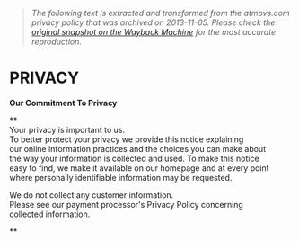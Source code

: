> *The following text is extracted and transformed from the atmovs.com privacy policy that was archived on 2013-11-05. Please check the [original snapshot on the Wayback Machine](https://web.archive.org/web/20131105195552id_/http%3A//atmovs.com/privacy.html) for the most accurate reproduction.*

# PRIVACY

**Our Commitment To Privacy**

 **  
Your privacy is important to us.  
To better protect your privacy we provide this notice explaining  
our online information practices and the choices you can make about   
the way your information is collected and used. To make this notice  
easy to find, we make it available on our homepage and at every point  
where personally identifiable information may be requested. 

We do not collect any customer information.  
Please see our payment processor's Privacy Policy concerning  
collected information.

**

